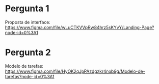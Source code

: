 # Pergunta 1

Proposta de interface: https://www.figma.com/file/wLuCTKVVpRw84hrz5sKYvY/Landing-Page?node-id=0%3A1

# Pergunta 2

Modelo de tarefas: https://www.figma.com/file/HyOK2qJpPAzdgzkr4nob9g/Modelo-de-tarefas?node-id=0%3A1
